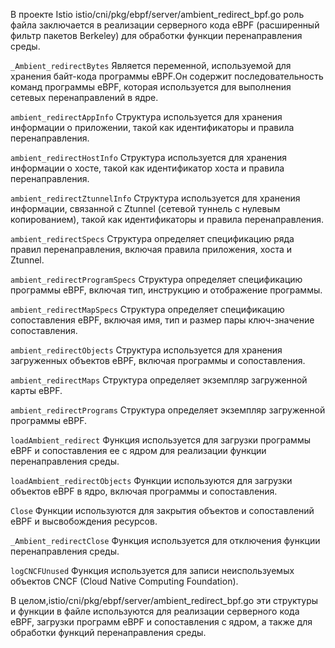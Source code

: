 

В проекте Istio istio/cni/pkg/ebpf/server/ambient_redirect_bpf.go роль файла заключается в реализации серверного кода eBPF (расширенный фильтр пакетов Berkeley) для обработки функции перенаправления среды.

`_Ambient_redirectBytes` Является переменной, используемой для хранения байт-кода программы eBPF.Он содержит последовательность команд программы eBPF, которая используется для выполнения сетевых перенаправлений в ядре.

`ambient_redirectAppInfo` Структура используется для хранения информации о приложении, такой как идентификаторы и правила перенаправления.

`ambient_redirectHostInfo` Структура используется для хранения информации о хосте, такой как идентификатор хоста и правила перенаправления.

`ambient_redirectZtunnelInfo` Структура используется для хранения информации, связанной с Ztunnel (сетевой туннель с нулевым копированием), такой как идентификаторы и правила перенаправления.

`ambient_redirectSpecs` Структура определяет спецификацию ряда правил перенаправления, включая правила приложения, хоста и Ztunnel.

`ambient_redirectProgramSpecs` Структура определяет спецификацию программы eBPF, включая тип, инструкцию и отображение программы.

`ambient_redirectMapSpecs` Структура определяет спецификацию сопоставления eBPF, включая имя, тип и размер пары ключ-значение сопоставления.

`ambient_redirectObjects` Структура используется для хранения загруженных объектов eBPF, включая программы и сопоставления.

`ambient_redirectMaps` Структура определяет экземпляр загруженной карты eBPF.

`ambient_redirectPrograms` Структура определяет экземпляр загруженной программы eBPF.

`loadAmbient_redirect` Функция используется для загрузки программы eBPF и сопоставления ее с ядром для реализации функции перенаправления среды.

`loadAmbient_redirectObjects` Функции используются для загрузки объектов eBPF в ядро, включая программы и сопоставления.

`Close` Функции используются для закрытия объектов и сопоставлений eBPF и высвобождения ресурсов.

`_Ambient_redirectClose` Функция используется для отключения функции перенаправления среды.

`logCNCFUnused` Функция используется для записи неиспользуемых объектов CNCF (Cloud Native Computing Foundation).

В целом,istio/cni/pkg/ebpf/server/ambient_redirect_bpf.go эти структуры и функции в файле используются для реализации серверного кода eBPF, загрузки программ eBPF и сопоставления с ядром, а также для обработки функций перенаправления среды.
